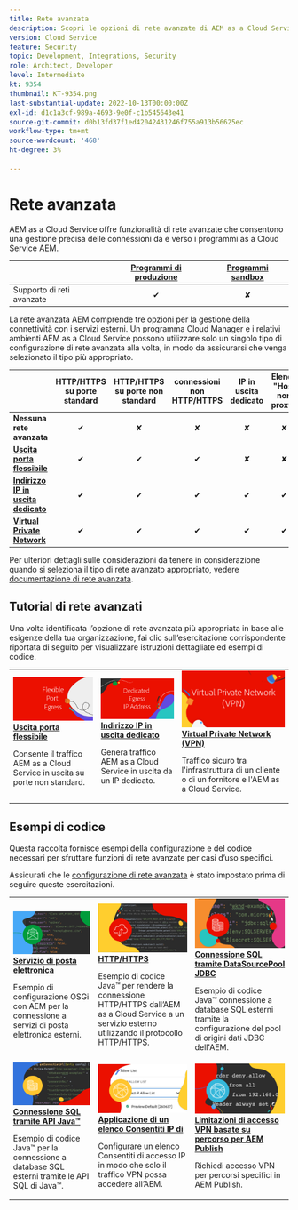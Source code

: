 ```yaml
---
title: Rete avanzata
description: Scopri le opzioni di rete avanzate di AEM as a Cloud Service.
version: Cloud Service
feature: Security
topic: Development, Integrations, Security
role: Architect, Developer
level: Intermediate
kt: 9354
thumbnail: KT-9354.png
last-substantial-update: 2022-10-13T00:00:00Z
exl-id: d1c1a3cf-989a-4693-9e0f-c1b545643e41
source-git-commit: d0b13fd37f1ed42042431246f755a913b56625ec
workflow-type: tm+mt
source-wordcount: '468'
ht-degree: 3%

---
```


# Rete avanzata

AEM as a Cloud Service offre funzionalità di rete avanzate che consentono una gestione precisa delle connessioni da e verso i programmi as a Cloud Service AEM.

|  | [Programmi di produzione](https://experienceleague.adobe.com/docs/experience-manager-cloud-service/content/implementing/using-cloud-manager/programs/introduction-production-programs.html) | [Programmi sandbox](https://experienceleague.adobe.com/docs/experience-manager-cloud-service/content/implementing/using-cloud-manager/programs/introduction-sandbox-programs.html) |
|---------------------------------------------------|:-----------------------:|:---------------------:|
| Supporto di reti avanzate | ✔ | ✘ |


La rete avanzata AEM comprende tre opzioni per la gestione della connettività con i servizi esterni. Un programma Cloud Manager e i relativi ambienti AEM as a Cloud Service possono utilizzare solo un singolo tipo di configurazione di rete avanzata alla volta, in modo da assicurarsi che venga selezionato il tipo più appropriato.

|  | HTTP/HTTPS su porte standard | HTTP/HTTPS su porte non standard | connessioni non HTTP/HTTPS | IP in uscita dedicato | Elenco &quot;Host non proxy&quot; | Connessione a servizi protetti da VPN | Limita il traffico di pubblicazione AEM per IP |
|-----------------------------------|:----------------------------:|:--------------------------------:|:--------------------------:|:-------------------:|:-------------------------------------:|:-------------------------------------:|:----:|
| __Nessuna rete avanzata__ | ✔ | ✘ | ✘ | ✘ | ✘ | ✘ | ✘ |
| [__Uscita porta flessibile__](./flexible-port-egress.md) | ✔ | ✔ | ✔ | ✘ | ✘ | ✘ | ✘ |
| [__Indirizzo IP in uscita dedicato__](./dedicated-egress-ip-address.md) | ✔ | ✔ | ✔ | ✔ | ✔ | ✘ | ✘ |
| [__Virtual Private Network__](./vpn.md) | ✔ | ✔ | ✔ | ✔ | ✔ | ✔ | ✔ |


Per ulteriori dettagli sulle considerazioni da tenere in considerazione quando si seleziona il tipo di rete avanzato appropriato, vedere [documentazione di rete avanzata](https://experienceleague.adobe.com/docs/experience-manager-cloud-service/security/configuring-advanced-networking.html).

## Tutorial di rete avanzati

Una volta identificata l’opzione di rete avanzata più appropriata in base alle esigenze della tua organizzazione, fai clic sull’esercitazione corrispondente riportata di seguito per visualizzare istruzioni dettagliate ed esempi di codice.

<table>
  <tr>
   <td>
      <a  href="./flexible-port-egress.md"><img alt="Uscita porta flessibile" src="./assets/flexible-port-egress.png"/></a>
      <div><strong><a href="./flexible-port-egress.md">Uscita porta flessibile</a></strong></div>
      <p>
          Consente il traffico AEM as a Cloud Service in uscita su porte non standard.
      </p>
    </td>   
   <td>
      <a  href="./dedicated-egress-ip-address.md"><img alt="Indirizzo IP in uscita dedicato al file" src="./assets/dedicated-egress-ip-address.png"/></a>
      <div><strong><a href="./dedicated-egress-ip-address.md">Indirizzo IP in uscita dedicato</a></strong></div>
      <p>
        Genera traffico AEM as a Cloud Service in uscita da un IP dedicato.
      </p>
    </td>   
   <td>
      <a  href="./vpn.md"><img alt="Virtual Private Network (VPN)" src="./assets/vpn.png"/></a>
      <div><strong><a href="./vpn.md">Virtual Private Network (VPN)</a></strong></div>
      <p>
        Traffico sicuro tra l'infrastruttura di un cliente o di un fornitore e l'AEM as a Cloud Service.
      </p>
    </td>   
  </tr>
</table>

## Esempi di codice

Questa raccolta fornisce esempi della configurazione e del codice necessari per sfruttare funzioni di rete avanzate per casi d’uso specifici.

Assicurati che le [configurazione di rete avanzata](#advanced-networking) è stato impostato prima di seguire queste esercitazioni.

<table><tr>
   <td>
      <a  href="./examples/email-service.md"><img alt="Virtual Private Network (VPN)" src="./assets/code-examples__email.png"/></a>
      <div><strong><a href="./examples/email-service.md">Servizio di posta elettronica</a></strong></div>
      <p>
        Esempio di configurazione OSGi con AEM per la connessione a servizi di posta elettronica esterni.
      </p>
    </td>  
    <td>
        <a  href="./examples/http-dedicated-egress-ip-vpn.md"><img alt="HTTP/HTTPS" src="./assets/code-examples__http.png"/></a>
        <div><strong><a href="./examples/http-dedicated-egress-ip-vpn.md">HTTP/HTTPS</a></strong></div>
        <p>
            Esempio di codice Java™ per rendere la connessione HTTP/HTTPS dall’AEM as a Cloud Service a un servizio esterno utilizzando il protocollo HTTP/HTTPS.
        </p>
    </td>
    <td>
      <a  href="./examples/sql-datasourcepool.md"><img alt="Connessione SQL tramite DataSourcePool JDBC" src="./assets//code-examples__sql-osgi.png"/></a>
      <div><strong><a href="./examples/sql-datasourcepool.md">Connessione SQL tramite DataSourcePool JDBC</a></strong></div>
      <p>
            Esempio di codice Java™ connessione a database SQL esterni tramite la configurazione del pool di origini dati JDBC dell'AEM.
      </p>
    </td>   
    </tr><tr>
    <td>
      <a  href="./examples/sql-java-apis.md"><img alt="Connessione SQL tramite API Java" src="./assets/code-examples__sql-java-api.png"/></a>
      <div><strong><a href="./examples/sql-java-apis.md">Connessione SQL tramite API Java™</a></strong></div>
      <p>
            Esempio di codice Java™ per la connessione a database SQL esterni tramite le API SQL di Java™.
      </p>
    </td>   
    <td>
      <a  href="https://experienceleague.adobe.com/docs/experience-manager-cloud-service/implementing/using-cloud-manager/ip-allow-lists/apply-allow-list.html"><img alt="Applicazione di un elenco consentiti IP" src="./assets/code_examples__vpn-allow-list.png"/></a>
      <div><strong><a href="https://experienceleague.adobe.com/docs/experience-manager-cloud-service/implementing/using-cloud-manager/ip-allow-lists/apply-allow-list.html">Applicazione di un elenco Consentiti IP di</a></strong></div>
      <p>
            Configurare un elenco Consentiti di accesso IP in modo che solo il traffico VPN possa accedere all’AEM.
      </p>
    </td>
   <td>
      <a  href="https://experienceleague.adobe.com/docs/experience-manager-cloud-service/security/configuring-advanced-networking.html#restrict-vpn-to-ingress-connections"><img alt="Limitazioni di accesso VPN basate su percorso per AEM Publish" src="./assets/code_examples__vpn-path-allow-list.png"/></a>
      <div><strong><a href="https://experienceleague.adobe.com/docs/experience-manager-cloud-service/security/configuring-advanced-networking.html#restrict-vpn-to-ingress-connections">Limitazioni di accesso VPN basate su percorso per AEM Publish</a></strong></div>
      <p>
            Richiedi accesso VPN per percorsi specifici in AEM Publish.
      </p>
    </td>
</tr>
</table>
